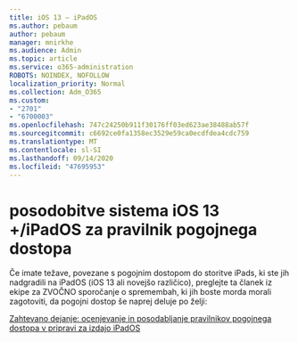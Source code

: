 ```yaml
---
title: iOS 13 – iPadOS
ms.author: pebaum
author: pebaum
manager: mnirkhe
ms.audience: Admin
ms.topic: article
ms.service: o365-administration
ROBOTS: NOINDEX, NOFOLLOW
localization_priority: Normal
ms.collection: Adm_O365
ms.custom:
- "2701"
- "6700003"
ms.openlocfilehash: 747c24250b911f30176ff03ed623ae38488ab57f
ms.sourcegitcommit: c6692ce0fa1358ec3529e59ca0ecdfdea4cdc759
ms.translationtype: MT
ms.contentlocale: sl-SI
ms.lasthandoff: 09/14/2020
ms.locfileid: "47695953"
---
```

# <a name="ios-13--ipados-updates-for-conditional-access-policy"></a>posodobitve sistema iOS 13 +/iPadOS za pravilnik pogojnega dostopa

Če imate težave, povezane s pogojnim dostopom do storitve iPads, ki ste jih nadgradili na iPadOS (iOS 13 ali novejšo različico), preglejte ta članek iz ekipe za ZVOČNO sporočanje o spremembah, ki jih boste morda morali zagotoviti, da pogojni dostop še naprej deluje po želji:

[Zahtevano dejanje: ocenjevanje in posodabljanje pravilnikov pogojnega dostopa v pripravi za izdajo iPadOS](https://support.microsoft.com/help/4521038/action-required-update-conditional-access-policies-for-ipados)